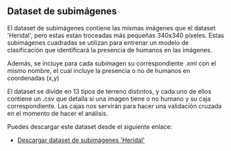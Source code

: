 ## Dataset de subimágenes

El dataset de subimágenes contiene las mismas imágenes que el dataset 'Heridal', pero estas están troceadas más pequeñas 340x340 píxeles. 
Estas subimágenes cuadradas se utilizan para entrenar un modelo de clasificación que identificará la presencia de humanos en las imágenes. 

Además, se incluye para cada subimagen su correspondiente .xml con el mismo nombre, el cual incluye la presencia o no de humanos en coordenadas (x,y)

El dataset se divide en 13 tipos de terreno distintos, y cada uno de ellos contiene un .csv que detalla si una imagen tiene o no humano y su caja correspondiente.
Las cajas nos servirán para hacer una validación cruzada en el momento de hacer el análisis.

Puedes descargar este dataset desde el siguiente enlace:

- [Descargar dataset de subimágenes 'Heridal'](https://universidaddeburgos-my.sharepoint.com/:u:/g/personal/fdv1004_alu_ubu_es/ERVMKBhG6j9MlwgU7YR4LP8Bcz50GMSapRGofSmyh-95uA?e=ccG4JH)



